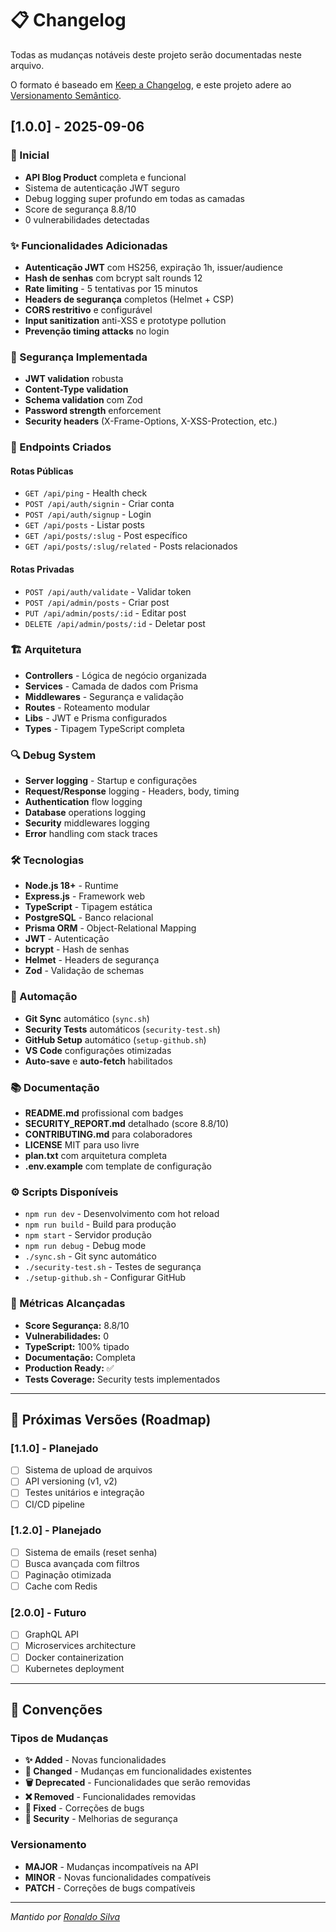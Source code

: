 # 📋 Changelog

Todas as mudanças notáveis deste projeto serão documentadas neste arquivo.

O formato é baseado em [Keep a Changelog](https://keepachangelog.com/pt-BR/1.0.0/),
e este projeto adere ao [Versionamento Semântico](https://semver.org/lang/pt-BR/).

## [1.0.0] - 2025-09-06

### 🎉 Inicial
- **API Blog Product** completa e funcional
- Sistema de autenticação JWT seguro
- Debug logging super profundo em todas as camadas
- Score de segurança 8.8/10
- 0 vulnerabilidades detectadas

### ✨ Funcionalidades Adicionadas
- **Autenticação JWT** com HS256, expiração 1h, issuer/audience
- **Hash de senhas** com bcrypt salt rounds 12
- **Rate limiting** - 5 tentativas por 15 minutos
- **Headers de segurança** completos (Helmet + CSP)
- **CORS restritivo** e configurável
- **Input sanitization** anti-XSS e prototype pollution
- **Prevenção timing attacks** no login

### 🔐 Segurança Implementada
- **JWT validation** robusta
- **Content-Type validation**
- **Schema validation** com Zod
- **Password strength** enforcement
- **Security headers** (X-Frame-Options, X-XSS-Protection, etc.)

### 📡 Endpoints Criados

#### Rotas Públicas
- `GET /api/ping` - Health check
- `POST /api/auth/signin` - Criar conta
- `POST /api/auth/signup` - Login
- `GET /api/posts` - Listar posts
- `GET /api/posts/:slug` - Post específico
- `GET /api/posts/:slug/related` - Posts relacionados

#### Rotas Privadas
- `POST /api/auth/validate` - Validar token
- `POST /api/admin/posts` - Criar post
- `PUT /api/admin/posts/:id` - Editar post
- `DELETE /api/admin/posts/:id` - Deletar post

### 🏗️ Arquitetura
- **Controllers** - Lógica de negócio organizada
- **Services** - Camada de dados com Prisma
- **Middlewares** - Segurança e validação
- **Routes** - Roteamento modular
- **Libs** - JWT e Prisma configurados
- **Types** - Tipagem TypeScript completa

### 🔍 Debug System
- **Server logging** - Startup e configurações
- **Request/Response** logging - Headers, body, timing
- **Authentication** flow logging
- **Database** operations logging
- **Security** middlewares logging
- **Error** handling com stack traces

### 🛠️ Tecnologias
- **Node.js 18+** - Runtime
- **Express.js** - Framework web
- **TypeScript** - Tipagem estática
- **PostgreSQL** - Banco relacional
- **Prisma ORM** - Object-Relational Mapping
- **JWT** - Autenticação
- **bcrypt** - Hash de senhas
- **Helmet** - Headers de segurança
- **Zod** - Validação de schemas

### 🔄 Automação
- **Git Sync** automático (`sync.sh`)
- **Security Tests** automáticos (`security-test.sh`)
- **GitHub Setup** automático (`setup-github.sh`)
- **VS Code** configurações otimizadas
- **Auto-save** e **auto-fetch** habilitados

### 📚 Documentação
- **README.md** profissional com badges
- **SECURITY_REPORT.md** detalhado (score 8.8/10)
- **CONTRIBUTING.md** para colaboradores
- **LICENSE** MIT para uso livre
- **plan.txt** com arquitetura completa
- **.env.example** com template de configuração

### ⚙️ Scripts Disponíveis
- `npm run dev` - Desenvolvimento com hot reload
- `npm run build` - Build para produção
- `npm start` - Servidor produção
- `npm run debug` - Debug mode
- `./sync.sh` - Git sync automático
- `./security-test.sh` - Testes de segurança
- `./setup-github.sh` - Configurar GitHub

### 🎯 Métricas Alcançadas
- **Score Segurança:** 8.8/10
- **Vulnerabilidades:** 0
- **TypeScript:** 100% tipado
- **Documentação:** Completa
- **Production Ready:** ✅
- **Tests Coverage:** Security tests implementados

---

## 🔮 Próximas Versões (Roadmap)

### [1.1.0] - Planejado
- [ ] Sistema de upload de arquivos
- [ ] API versioning (v1, v2)
- [ ] Testes unitários e integração
- [ ] CI/CD pipeline

### [1.2.0] - Planejado
- [ ] Sistema de emails (reset senha)
- [ ] Busca avançada com filtros
- [ ] Paginação otimizada
- [ ] Cache com Redis

### [2.0.0] - Futuro
- [ ] GraphQL API
- [ ] Microservices architecture
- [ ] Docker containerization
- [ ] Kubernetes deployment

---

## 📝 Convenções

### Tipos de Mudanças
- **✨ Added** - Novas funcionalidades
- **🔄 Changed** - Mudanças em funcionalidades existentes
- **🗑️ Deprecated** - Funcionalidades que serão removidas
- **❌ Removed** - Funcionalidades removidas
- **🐛 Fixed** - Correções de bugs
- **🔐 Security** - Melhorias de segurança

### Versionamento
- **MAJOR** - Mudanças incompatíveis na API
- **MINOR** - Novas funcionalidades compatíveis
- **PATCH** - Correções de bugs compatíveis

---

*Mantido por [Ronaldo Silva](https://github.com/ronaldo227)*
